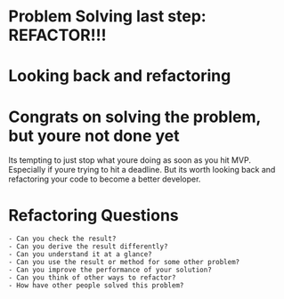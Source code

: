 # Problem Solving last step: REFACTOR!!!

# Looking back and refactoring

# Congrats on solving the problem, but youre not done yet

Its tempting to just stop what youre doing as soon as you hit MVP. Especially if youre trying to hit a deadline.
But its worth looking back and refactoring your code to become a better developer.

# Refactoring Questions
    - Can you check the result?
    - Can you derive the result differently?
    - Can you understand it at a glance?
    - Can you use the result or method for some other problem?
    - Can you improve the performance of your solution?
    - Can you think of other ways to refactor?
    - How have other people solved this problem?

